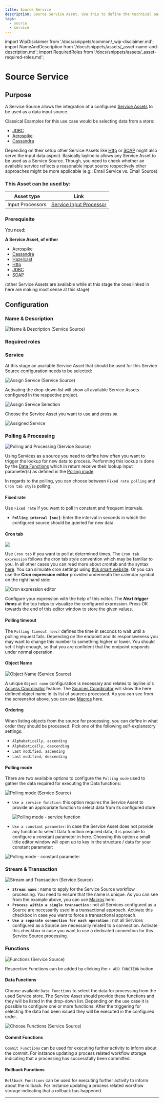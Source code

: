 ```yaml
---
title: Source Service
description: Source Service Asset. Use this to define the technical parameters for a Service source connection.
tags:
  - source
  - service
---
```


import WipDisclaimer from '/docs/snippets/common/_wip-disclaimer.md';
import NameAndDescription from '/docs/snippets/assets/_asset-name-and-description.md';
import RequiredRoles from '/docs/snippets/assets/_asset-required-roles.md';

# Source Service

## Purpose

A Service Source allows the integration of a configured [Service Assets](/docs/category/services) to be used as a data input source.

Classical Examples for this use case would be selecting data from a store:

* [JDBC](/docs/category/services/asset-service-jdbc)
* [Aerospike](/docs/category/services/asset-service-aerospike)
* [Cassandra](/docs/category/services/asset-service-cassandra) 

Depending on their setup other Service Assets like [Http](/docs/category/services/asset-service-http) or [SOAP](/docs/category/services/asset-service-soap) 
might also serve the input data aspect. 
Basically layline.io allows any Service Asset to be used as a Service Source. Though, you need to check whether an available service reflects a reasonable input source respectively other approaches might be more applicable (e.g.: Email Service vs. Email Source).     

### This Asset can be used by:

| Asset type       | Link                                                                         |
|------------------|------------------------------------------------------------------------------|
| Input Processors | [Service Input Processor](/docs/assets/processors-input/asset-input-service) |

### Prerequisite

You need:

**A Service Asset, of either**

* [Aerospike](/docs/category/services/asset-service-aerospike)
* [Cassandra](/docs/category/services/asset-service-cassandra)
* [Hazelcast](/docs/category/services/asset-service-hazelcast)
* [Http](/docs/category/services/asset-service-http)
* [JDBC](/docs/category/services/asset-service-jdbc)
* [SOAP](/docs/category/services/asset-service-soap)

(other Service Assets are available while at this stage the ones linked in here are making most sense at this stage)

## Configuration

### Name & Description

![](./.asset-source-service_images/1715164672384.png "Name & Description (Service Source)")

<NameAndDescription></NameAndDescription>

### Required roles

<RequiredRoles></RequiredRoles>

### Service

At this stage an available Service Asset that should be used for this Service Source configuration needs to be selected:

![](./.asset-source-service_images/1715173930260.png "Assign Service (Service Source)")

Activating the drop-down list will show all available Service Assets configured in the respective project.

![](./.asset-source-service_images/1715174569828.png "Assign Service Selection")

Choose the Service Asset you want to use and press `OK`.

![](./.asset-source-service_images/1715174649354.png "Assigned Service")

### Polling & Processing

![](./.asset-source-service_images/1715175794482.png "Polling and Processing (Service Source)")

Using Services as a source you need to define how often you want to trigger the lookup for new data to process. 
Performing this lookup is done by the [Data Functions](#data-functions) which in return receive their lookup input parameter(s) as defined in the [Polling mode](#polling-mode).

In regards to the polling, you can choose between `Fixed rate polling` and `Cron tab style` polling:

#### Fixed rate

Use `Fixed rate` if you want to poll in constant and frequent intervals.

* **`Polling interval [sec]`**: Enter the interval in seconds in which the configured source should be queried for new data.

#### Cron tab

![](./.asset-source-service_images/1715334230713.png)

Use `Cron tab` if you want to poll at determined times. The `Cron tab expression` follows the cron tab style convention which may be familiar to you.
In all other cases you can read more about crontab and the syntax [here](https://www.quartz-scheduler.org/documentation/quartz-2.3.0/tutorials/crontrigger.html).
You can simulate cron settings using [this smart website](https://www.freeformatter.com/cron-expression-generator-quartz.html).
Or you can use the **Cron expression editor** provided underneath the calendar symbol on the right hand side:

![](./.asset-source-service_images/1715333999026.png "Cron expression editor")

Configure your expression with the help of this editor. The _**Next trigger times**_ at the top helps to
visualize the configured expression. Press OK towards the end of this editor window to store the given values.

#### Polling timeout

The `Polling timeout [sec]` defines the time in seconds to wait until a polling request fails.
Depending on the endpoint and its responsiveness you may want to change this number to something higher or lower.
You should set it high enough, so that you are confident that the endpoint responds under normal operation.

#### Object Name

![](./.asset-source-service_images/1715346864096.png "Object Name (Service Source)")

A unique `Object name` configuration is necessary and relates to layline.io's [Access Coordinator](/docs/concept/operations/cluster#access-coordinator) feature. 
The [Sources Coordinator](/docs/concept/operations/cluster##sources-coordinator-tab-2) will show the here defined object name in its list of sources processed. 
As you can see from the screenshot above, you can use [Macros](/docs/lang-ref/macros) here.

#### Ordering

When listing objects from the source for processing, you can define in what order they should be processed.
Pick one of the following self-explanatory settings:

* `Alphabetically, ascending`
* `Alphabetically, descending`
* `Last modified, ascending`
* `Last modified, descending`

#### Polling mode

There are two available options to configure the `Polling mode` used to gather the data required for executing the Data functions:  

![](./.asset-source-service_images/1715349775720.png "Polling mode (Service Source)")

* `Use a service function`: this option requires the Service Asset to provide an appropriate function to select data from its configured store:

    ![Polling mode - service function](./.asset-source-service_images/1715349085246.png "Polling mode - service function")


* `Use a constant parameter`: in case the Service Asset does not provide any function to select Data function required data, 
it is possible to configure a constant parameter in here. Choosing this option a small little editor window will open up to key in the structure / data for your constant parameter:

![](./.asset-source-service_images/1715350301499.png "Polling mode - constant parameter")


### Stream & Transaction

![](./.asset-source-service_images/1715180981310.png "Stream and Transaction (Service Source)")

* **`Stream name`** : name to apply for the Service Source workflow processing. You need to ensure that the name is unique. As you can see from the example above, you can use [Macros](/docs/lang-ref/macros) here.
* **`Process within a single transaction`** : not all Services configured as a Source are necessarily used in a transactional approach. Activate this checkbox in case you want to force a transactional approach.
* **`Use a separate connection for each operation`** : not all Services configured as a Source are necessarily related to a connection. Activate this checkbox in case you want to use a dedicated connection for this Service Source processing. 

### Functions

![](./.asset-source-service_images/1715175986681.png "Functions (Service Source)")

Respective Functions can be added by clicking the `+ ADD FUNCTION` button.

#### Data Functions

Choose available `Data Functions` to select the data for processing from the used Service store. 
The Service Asset should provide these functions and they will be listed in the drop-down list.
Depending on the use case it is possible to configure one or more functions.
After the triggering for selecting the data has been issued they will be executed in the configured order.

![](./.asset-source-service_images/1715344873154.png "Choose Functions (Service Source)")

#### Commit Functions

`Commit Functions` can be used for executing further activity to inform about the commit. 
For instance updating a process related workflow storage indicating that a processing has successfully been committed.

#### Rollback Functions

`Rollback Functions` can be used for executing further activity to inform about the rollback.
For instance updating a process related workflow storage indicating that a rollback has happened.


---

<WipDisclaimer></WipDisclaimer>
